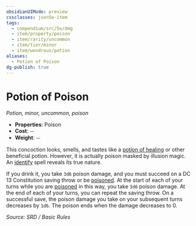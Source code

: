 ```yaml
---
obsidianUIMode: preview
cssclasses: json5e-item
tags:
  - compendium/src/5e/dmg
  - item/property/poison
  - item/rarity/uncommon
  - item/tier/minor
  - item/wondrous/potion
aliases:
  - Potion of Poison
dg-publish: true
---
```

# Potion of Poison
*Potion, minor, uncommon, poison*  

- **Properties**: Poison
- **Cost**: ⏤
- **Weight**: ⏤

This concoction looks, smells, and tastes like a [potion of healing](compendium/items/potion-of-healing.md) or other beneficial potion. However, it is actually poison masked by illusion magic. An [identify](compendium/spells/identify.md) spell reveals its true nature.

If you drink it, you take `3d6` poison damage, and you must succeed on a DC 13 Constitution saving throw or be [poisoned](rules/conditions.md#poisoned). At the start of each of your turns while you are [poisoned](rules/conditions.md#poisoned) in this way, you take `3d6` poison damage. At the end of each of your turns, you can repeat the saving throw. On a successful save, the poison damage you take on your subsequent turns decreases by `1d6`. The poison ends when the damage decreases to 0.

*Source: SRD / Basic Rules*